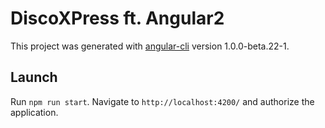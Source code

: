 # DiscoXPress ft. Angular2

This project was generated with [angular-cli](https://github.com/angular/angular-cli) version 1.0.0-beta.22-1.

## Launch
Run `npm run start`. Navigate to `http://localhost:4200/` and authorize the application.
